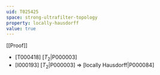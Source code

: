 ```yaml
---
uid: T025425
space: strong-ultrafilter-topology
property: locally-hausdorff
value: true
---
```

[[Proof]]

* [T000418] [$T_2$|P000003]
* [I000193] [$T_2$|P000003] => [locally Hausdorff|P000084]


